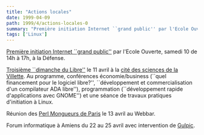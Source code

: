 ```yaml
---
title: "Actions locales"
date: 1999-04-09
path: 1999/4/actions-locales-0
summary: "Première initiation Internet ``grand public'' par l'Ecole Ouverte, samedi 10 de 14h à 17h, à la Défense."
tags: ['Linux']
---
```


<P>
<A HREF="http://www.ecole.eu.org/formation/initiation990410.txt">Première
initiation Internet ``grand public''</A> par l'Ecole Ouverte,
samedi 10 de 14h à 17h, à la Défense.
</P>

<P><A HREF="http://aful.org/evenements/ddl/">Troisième ``dimanche du
Libre''</A> le 11 avril à la <A HREF="http://www.cite-sciences.fr/">cité
des sciences de la Villette</A>. Au programme, conférences
économie/business (``quel financement pour le logiciel libre?'',
``développement et commercialisation d'un compilateur ADA libre''),
programmation (``développement rapide d'applications avec GNOME'')  et une
séance de travaux pratiques d'initiation à Linux.</P>

<P>Réunion des <A HREF="http://paris.pm.org/">Perl Mongueurs de Paris</A>
le 13 avril au Webbar.</P>

<P>Forum informatique à Amiens du 22 au 25 avril avec intervention de <A HREF="http://www.laria.u-picardie.fr/gulpic/">Gulpic</A>.</P>



